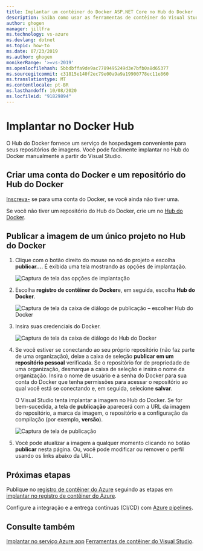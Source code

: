 ```yaml
---
title: Implantar um contêiner do Docker ASP.NET Core no Hub do Docker | Microsoft Docs
description: Saiba como usar as ferramentas de contêiner do Visual Studio para implantar um aplicativo Web ASP.NET Core no Hub do Docker
author: ghogen
manager: jillfra
ms.technology: vs-azure
ms.devlang: dotnet
ms.topic: how-to
ms.date: 07/23/2019
ms.author: ghogen
monikerRange: '>=vs-2019'
ms.openlocfilehash: 5bbdbffa9de9ac7789495249d3e7bfb0a8d65377
ms.sourcegitcommit: c31815e140f2ec79e00a9a9a19900778ec11e860
ms.translationtype: MT
ms.contentlocale: pt-BR
ms.lasthandoff: 10/08/2020
ms.locfileid: "91829894"
---
```

# <a name="deploy-to-docker-hub"></a>Implantar no Docker Hub

O Hub do Docker fornece um serviço de hospedagem conveniente para seus repositórios de imagens. Você pode facilmente implantar no Hub do Docker manualmente a partir do Visual Studio.

## <a name="create-a-docker-account-and-docker-hub-repository"></a>Criar uma conta do Docker e um repositório do Hub do Docker

[Inscreva-](https://hub.docker.com/signup) se para uma conta do Docker, se você ainda não tiver uma.

Se você não tiver um repositório do Hub do Docker, crie um no [Hub do Docker](https://hub.docker.com/).

## <a name="publish-the-image-for-a-single-project-to-docker-hub"></a>Publicar a imagem de um único projeto no Hub do Docker

1. Clique com o botão direito do mouse no nó do projeto e escolha **publicar...**. É exibida uma tela mostrando as opções de implantação.

   ![Captura de tela das opções de implantação](media/container-tools/vs-2019/docker-container-registry.png)

1. Escolha **registro de contêiner do Docker**e, em seguida, escolha **Hub do Docker**.

   ![Captura de tela da caixa de diálogo de publicação – escolher Hub do Docker](media/deploy-docker-hub/container-tools-docker-hub-deploy.png)

1. Insira suas credenciais do Docker.

   ![Captura de tela da caixa de diálogo do Hub do Docker](media/deploy-docker-hub/container-tools-docker-hub-credentials.png)

1. Se você estiver se conectando ao seu próprio repositório (não faz parte de uma organização), deixe a caixa de seleção **publicar em um repositório pessoal** verificada. Se o repositório for de propriedade de uma organização, desmarque a caixa de seleção e insira o nome da organização. Insira o nome de usuário e a senha do Docker para sua conta do Docker que tenha permissões para acessar o repositório ao qual você está se conectando e, em seguida, selecione **salvar**.

   O Visual Studio tenta implantar a imagem no Hub do Docker.  Se for bem-sucedida, a tela de **publicação** aparecerá com a URL da imagem do repositório, a marca da imagem, o repositório e a configuração da compilação (por exemplo, **versão**).

   ![Captura de tela de publicação](media/deploy-docker-hub/container-tools-docker-hub-finished.png)

1. Você pode atualizar a imagem a qualquer momento clicando no botão **publicar** nesta página.  Ou, você pode modificar ou remover o perfil usando os links abaixo da URL.

## <a name="next-steps"></a>Próximas etapas

Publique no [registro de contêiner do Azure](/azure/container-registry/) seguindo as etapas em [implantar no registro de contêiner do Azure](hosting-web-apps-in-docker.md).

Configure a integração e a entrega contínuas (CI/CD) com [Azure pipelines](/azure/devops/pipelines/?view=azure-devops&preserve-view=true).

## <a name="see-also"></a>Consulte também

[Implantar no serviço Azure app](deploy-app-service.md) 
 [Ferramentas de contêiner do Visual Studio](./index.yml).